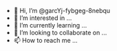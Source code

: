 - 👋 Hi, I’m @garcYj-fybgeg-8nebqu
- 👀 I’m interested in ...
- 🌱 I’m currently learning ...
- 💞️ I’m looking to collaborate on ...
- 📫 How to reach me ...

<!---
garcYj-fybgeg-8nebqu/garcYj-fybgeg-8nebqu is a ✨ special ✨ repository because its `README.md` (this file) appears on your GitHub profile.
You can click the Preview link to take a look at your changes.
--->
